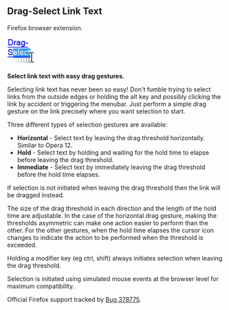 ## Drag-Select Link Text 
Firefox browser extension.

![](/icon64.png)

**Select link text with easy drag gestures.**

Selecting link text has never been so easy! Don't fumble trying to select links from the outside edges or holding the alt key and possibly clicking the link by accident or triggering the menubar. Just perform a simple drag gesture on the link precisely where you want selection to start.

Three different types of selection gestures are available:

* **Horizontal** - Select text by leaving the drag threshold horizontally. Similar to Opera 12.
* **Hold** - Select text by holding and waiting for the hold time to elapse before leaving the drag threshold.
* **Immediate** - Select text by immediately leaving the drag threshold before the hold time elapses.


If selection is not initiated when leaving the drag threshold then the link will be dragged instead.

The size of the drag threshold in each direction and the length of the hold time are adjustable. In the case of the horizontal drag gesture, making the thresholds asymmetric can make one action easier to perform than the other. For the other gestures, when the hold time elapses the cursor icon changes to indicate the action to be performed when the threshold is exceeded.

Holding a modifier key (eg ctrl, shift) always initiates selection when leaving the drag threshold.

Selection is initiated using simulated mouse events at the browser level for maximum compatibility.

Official Firefox support tracked by [Bug 378775](https://bugzilla.mozilla.org/show_bug.cgi?id=378775).